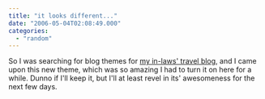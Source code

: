 ```yaml
---
title: "it looks different..."
date: "2006-05-04T02:08:49.000"
categories: 
  - "random"
---
```


So I was searching for blog themes for [my in-laws' travel blog](http://thehubbs.net/bobandcarol/), and I came upon this new theme, which was so amazing I had to turn it on here for a while. Dunno if I'll keep it, but I'll at least revel in its' awesomeness for the next few days.
